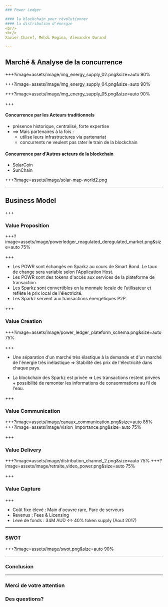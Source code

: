 ```yaml
---
### Power Ledger  

#### la blockchain pour révolutionner
#### la distribution d'énergie  
<br/>
<br/>
Xavier Charef, Mehdi Regina, Alexandre Durand

---
```


## Marché & Analyse de la concurrence


+++?image=assets/image/img_energy_supply_02.png&size=auto 90%

+++?image=assets/image/img_energy_supply_04.png&size=auto 90%

+++?image=assets/image/img_energy_supply_05.png&size=auto 90%


+++

#### Concurrence par les Acteurs traditionnels
- présence historique, centralisé, forte expertise
- ==> Mais partenaires à la fois :
    - utilise leurs infrastructures via partenariat
    - concurrents ne veulent pas rater le train de la blockchain  


#### Concurrence par d'Autres acteurs de la blockchain
- SolarCoin
- SunChain


+++?image=assets/image/solar-map-world2.png


---

## Business Model

+++
### Value Proposition
+++?image=assets/image/powerledger_reagulated_deregulated_market.png&size=auto 75%

+++
 - Les POWR sont échangés en Sparkz au cours de Smart Bond. Le taux de change sera variable selon l'Application Host.
 - Les POWR sont des tokens d'accès aux services de la plateforme de transaction.
 - Les Sparkz sont convertibles en la monnaie locale de l’utilisateur et reflète le prix local de l'électricité.
 - Les Sparkz servent aux transactions énergétiques P2P
 
+++
### Value Creation
+++?image=assets/image/power_ledger_plateform_schema.png&size=auto 75%

+++
 - Une séparation d'un marché très élastique à la demande et d'un marché de l'énergie très inélastique => Stabilité des prix de l'électricité dans chaque pays.
 
 - La blockchain des Sparkz est privée => Les transactions restent privées + possibilité de remonter les informations de consommations au fil de l'eau.
 
+++
### Value Communication
+++?image=assets/image/canaux_communication.png&size=auto 85%
+++?image=assets/image/vision_importance.png&size=auto 75%

+++
### Value Delivery
+++?image=assets/image/distribution_channel_2.png&size=auto 75%
+++?image=assets/image/retraite_video_power.png&size=auto 75%


+++
### Value Capture
+++
- Coût fixe élevé : Main d'oeuvre rare, Parc de serveurs
- Revenus : Fees & Licensing 
- Levé de fonds : 34M AUD <=> 40% token supply (Aout 2017)

---
### SWOT
+++?image=assets/image/swot.png&size=auto 90%


---
### Conclusion

---
### Merci de votre attention

### Des questions?
